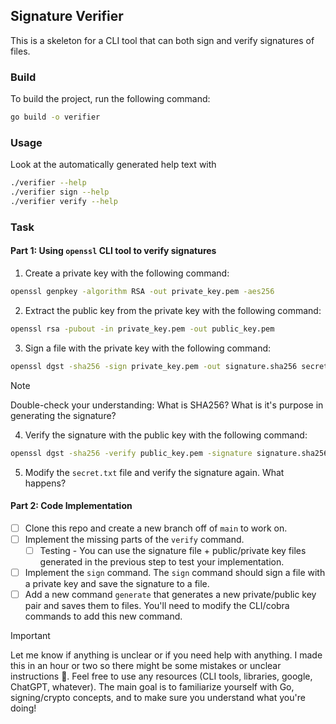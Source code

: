 ## Signature Verifier
This is a skeleton for a CLI tool that can both sign and verify signatures of files.

### Build
To build the project, run the following command:
```bash
go build -o verifier
```

### Usage
Look at the automatically generated help text with 
```bash
./verifier --help
./verifier sign --help
./verifier verify --help
```

### Task

#### Part 1: Using `openssl` CLI tool to verify signatures

1. Create a private key with the following command:
```bash
openssl genpkey -algorithm RSA -out private_key.pem -aes256
```
2. Extract the public key from the private key with the following command:
```bash
openssl rsa -pubout -in private_key.pem -out public_key.pem
```
3. Sign a file with the private key with the following command:
```bash
openssl dgst -sha256 -sign private_key.pem -out signature.sha256 secret.txt
```

> [!NOTE]
> Double-check your understanding: What is SHA256? What is it's purpose in generating the signature?

4. Verify the signature with the public key with the following command:
```bash
openssl dgst -sha256 -verify public_key.pem -signature signature.sha256 secret.txt
```
5. Modify the `secret.txt` file and verify the signature again. What happens?

#### Part 2: Code Implementation
- [ ] Clone this repo and create a new branch off of `main` to work on.
- [ ] Implement the missing parts of the `verify` command. 
    - [ ] Testing - You can use the signature file + public/private key files generated in the previous step to test your implementation.
- [ ] Implement the `sign` command. The `sign` command should sign a file with a private key and save the signature to a file.
- [ ] Add a new command `generate` that generates a new private/public key pair and saves them to files. You'll need to modify the CLI/cobra commands to add this new command.

> [!IMPORTANT]
> Let me know if anything is unclear or if you need help with anything. I made this in an hour or two so there might be some mistakes or unclear instructions 😬.
> Feel free to use any resources (CLI tools, libraries, google, ChatGPT, whatever). The main goal is to familiarize yourself with Go, signing/crypto concepts, and to make sure you understand what you're doing!
> 